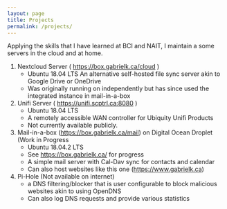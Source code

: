 ```yaml
---
layout: page
title: Projects
permalink: /projects/
---
```


Applying the skills that I have learned at BCI and NAIT, I maintain a some servers in the cloud and at home. 



1. Nextcloud Server ( <https://box.gabrielk.ca/cloud> )
   - Ubuntu 18.04 LTS An alternative self-hosted file sync server akin to Google Drive or OneDrive
   - Was originally running on independently but has since used the integrated instance in mail-in-a-box
2. Unifi Server ( <https://unifi.scptrl.ca:8080> )
   - Ubuntu 18.04 LTS
   -  A remotely accessible WAN controller for Ubiquity Unifi Products
   -  Not currently available publicly.
3. Mail-in-a-box (<https://box.gabrielk.ca/mail>) on Digital Ocean Droplet (Work in Progress
   - Ubuntu 18.04.2 LTS
   - See <https://box.gabrielk.ca/> for progress
   - A simple mail server with Cal-Dav sync for contacts and calendar
   - Can also host websites like this one (<https://www.gabrielk.ca>)
4. Pi-Hole (Not available on internet)
   - a DNS filtering/blocker that is user configurable to block malicious websites akin to using OpenDNS
   - Can also log DNS requests and provide various statistics

